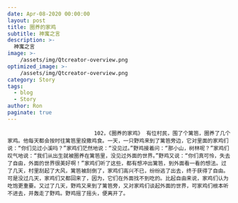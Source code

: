 ```yaml
---
date: Apr-08-2020 00:00:00
layout: post
title: 圈养的家鸡
subtitle: 神寓之言
description: >-
  神寓之言
image: >-
    /assets/img/Qtcreator-overview.png
optimized_image: >-
    /assets/img/Qtcreator-overview.png
category: Story
tags:
  - blog
  - Story
author: Ron
paginate: true
---
```


							　　102，《圈养的家鸡》 有位村民，围了个篱笆，圈养了几个家鸡。他每天都会按时往篱笆里投撒鸡食。一天，一只野鸡来到了篱笆旁边，它对里面的家鸡们说：“你们见过小溪吗？”家鸡们茫然地说：“没见过。”野鸡接着问：“那小山，树林呢？”家鸡们叹气地说：“我们从出生就被圈养在篱笆里，没见过外面的世界。”野鸡又说：“你们真可怜，失去了自由，外面的世界很美好啊！”家鸡们听了这些，都有想冲出篱笆，到外面看一看的想法。过了几天，村里刮起了大风，篱笆被刮倒了，家鸡们高兴不已，纷纷逃了出去，终于获得了自由。可是没过几天，家鸡们又都回来了，因为，它们在外面找不到吃的。比起自由来说，家鸡们认为吃饱更重要。又过了几天，野鸡又来到了篱笆旁，又对家鸡们谈起外面的世界，可家鸡们根本听不进去，并轰走了野鸡。野鸡摇了摇头，便离开了。
